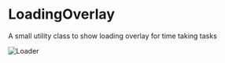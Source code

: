 # LoadingOverlay
A small utility class to show loading overlay for time taking tasks


![Loader](https://user-images.githubusercontent.com/6782228/57980309-318c3c80-7a2a-11e9-95b4-e5acce4784f4.gif)
